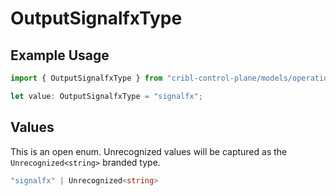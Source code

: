 # OutputSignalfxType

## Example Usage

```typescript
import { OutputSignalfxType } from "cribl-control-plane/models/operations";

let value: OutputSignalfxType = "signalfx";
```

## Values

This is an open enum. Unrecognized values will be captured as the `Unrecognized<string>` branded type.

```typescript
"signalfx" | Unrecognized<string>
```